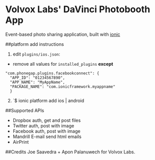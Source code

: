 
Volvox Labs' DaVinci Photobooth App
===

Event-based photo sharing application, built with [ionic](http://ionicframework.com)

##platform add instructions
1. edit `plugins/ios.json`:
  * remove all values for `installed_plugins` __except__ 
  ```
  "com.phonegap.plugins.facebookconnect": {
    "APP_ID": "01234567890",
    "APP_NAME": "MyAppName",
    "PACKAGE_NAME": "com.ionicframework.myappname"
	}
  ```
2. `$ ionic platform add ios | android

##Supported APIs
* Dropbox auth, get and post files
* Twitter auth, post with image
* Facebook auth, post with image
* Mandrill E-mail send html emails
* AirPrint

##Credits
Joe Saavedra + Apon Palanuwech for Volvox Labs.